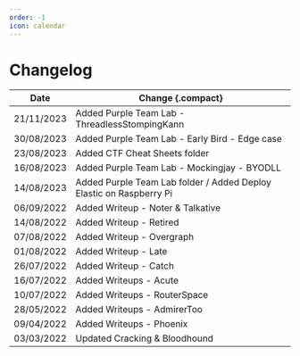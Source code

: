 ```yaml
---
order: -1
icon: calendar
---
```


# Changelog

Date | Change {.compact}
--- | ---
21/11/2023 | Added Purple Team Lab - ThreadlessStompingKann
30/08/2023 | Added Purple Team Lab - Early Bird - Edge case
23/08/2023 | Added CTF Cheat Sheets folder
16/08/2023 | Added Purple Team Lab - Mockingjay - BYODLL
14/08/2023 | Added Purple Team Lab folder / Added Deploy Elastic on Raspberry Pi
06/09/2022 | Added Writeup - Noter & Talkative
14/08/2022 | Added Writeup - Retired
07/08/2022 | Added Writeup - Overgraph
01/08/2022 | Added Writeup - Late
26/07/2022 | Added Writeup - Catch
16/07/2022 | Added Writeups - Acute
10/07/2022 | Added Writeups - RouterSpace
28/05/2022 | Added Writeups - AdmirerToo
09/04/2022 | Added Writeups - Phoenix
03/03/2022 | Updated Cracking & Bloodhound
